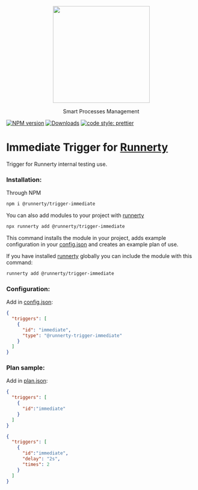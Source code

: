 <p align="center">
  <a href="http://runnerty.io">
    <img height="257" src="https://runnerty.io/assets/header/logo-stroked.png">
  </a>
  <p align="center">Smart Processes Management</p>
</p>

[![NPM version][npm-image]][npm-url] [![Downloads][downloads-image]][npm-url]
<a href="#badge">
  <img alt="code style: prettier" src="https://img.shields.io/badge/code_style-prettier-ff69b4.svg">
</a>

# Immediate Trigger for [Runnerty]
Trigger for Runnerty internal testing use.

### Installation:
Through NPM

```bash
npm i @runnerty/trigger-immediate
```

You can also add modules to your project with [runnerty]

```bash
npx runnerty add @runnerty/trigger-immediate
```

This command installs the module in your project, adds example configuration in your [config.json] and creates an example plan of use.

If you have installed [runnerty] globally you can include the module with this command:

```bash
runnerty add @runnerty/trigger-immediate
```
### Configuration:
Add in [config.json]:
```json
{
  "triggers": [
    {
      "id": "immediate",
      "type": "@runnerty-trigger-immediate"
    }
  ]
}
```

### Plan sample:
Add in [plan.json]:
```json
{
  "triggers": [
    {
      "id":"immediate"
    }
  ]
}
```
```json
{
  "triggers": [
    {
      "id":"immediate",
      "delay": "2s",
      "times": 2
    }
  ]
}
```


[Runnerty]: https://www.runnerty.io
[downloads-image]: https://img.shields.io/npm/dm/@runnerty/trigger-immediate.svg
[npm-url]: https://www.npmjs.com/package/@runnerty/trigger-immediate
[npm-image]: https://img.shields.io/npm/v/@runnerty/trigger-immediate.svg
[david-badge]: https://david-dm.org/runnerty/trigger-immediate.svg
[david-badge-url]: https://david-dm.org/runnerty/trigger-immediate
[config.json]: http://docs.runnerty.io/config/
[plan.json]: http://docs.runnerty.io/plan/